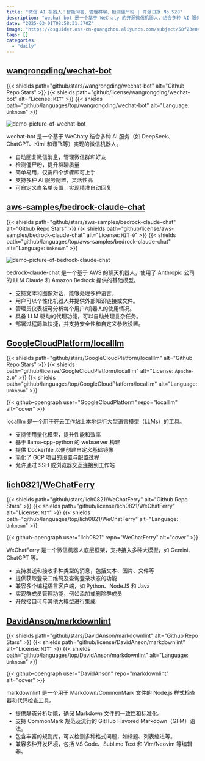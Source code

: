 ```yaml
---
title: "微信 AI 机器人：智能问答、管理群聊、检测僵尸粉 | 开源日报 No.528"
description: "wechat-bot 是一个基于 WeChaty 的开源微信机器人，结合多种 AI 服务 (如 DeepSeek、ChatGPT、Kimi 和讯飞)，能够自动回复微信消息、管理微信群和好友，检测僵尸粉，提升群聊质量。该项目简单易用，支持多种 AI 服务配置和自定义白名单，灵活性高。"
date: "2025-03-01T08:58:31.370Z"
image: "https://osguider.oss-cn-guangzhou.aliyuncs.com/subject/58f23e043f2241a9598c73a3b83df960.png"
tags: []
categories:
  - "daily"
---
```


## [wangrongding/wechat-bot](https://github.com/wangrongding/wechat-bot)

{{< shields path="github/stars/wangrongding/wechat-bot" alt="Github Repo Stars" >}} {{< shields path="github/license/wangrongding/wechat-bot" alt="License: `MIT`" >}} {{< shields path="github/languages/top/wangrongding/wechat-bot" alt="Language: `Unknown`" >}}

![demo-picture-of-wechat-bot](https://static.osguider.com/subject/github/wangrongding/wechat-bot/26e9b48bcc0615969bdf44f3137477cc.png)

wechat-bot 是一个基于 WeChaty 结合多种 AI 服务（如 DeepSeek、ChatGPT、Kimi 和讯飞等）实现的微信机器人。

- 自动回复微信消息，管理微信群和好友
- 检测僵尸粉，提升群聊质量
- 简单易用，仅需四个步骤即可上手
- 支持多种 AI 服务配置，灵活性高
- 可自定义白名单设置，实现精准自动回复
  
## [aws-samples/bedrock-claude-chat](https://github.com/aws-samples/bedrock-claude-chat)

{{< shields path="github/stars/aws-samples/bedrock-claude-chat" alt="Github Repo Stars" >}} {{< shields path="github/license/aws-samples/bedrock-claude-chat" alt="License: `MIT-0`" >}} {{< shields path="github/languages/top/aws-samples/bedrock-claude-chat" alt="Language: `Unknown`" >}}

![demo-picture-of-bedrock-claude-chat](https://static.osguider.com/subject/github/aws-samples/bedrock-claude-chat/ae85acfe8f452b0fbff6a873c6db7ff7.jpg)

bedrock-claude-chat 是一个基于 AWS 的聊天机器人，使用了 Anthropic 公司的 LLM Claude 和 Amazon Bedrock 提供的基础模型。

- 支持文本和图像对话，能够处理多种语言。
- 用户可以个性化机器人并提供外部知识链接或文件。
- 管理员仪表板可分析每个用户/机器人的使用情况。
- 具备 LLM 驱动的代理功能，可以自动处理复杂任务。
- 部署过程简单快捷，并支持安全性和自定义参数设置。
  
## [GoogleCloudPlatform/localllm](https://github.com/GoogleCloudPlatform/localllm)

{{< shields path="github/stars/GoogleCloudPlatform/localllm" alt="Github Repo Stars" >}} {{< shields path="github/license/GoogleCloudPlatform/localllm" alt="License: `Apache-2.0`" >}} {{< shields path="github/languages/top/GoogleCloudPlatform/localllm" alt="Language: `Unknown`" >}}

{{< github-opengraph user="GoogleCloudPlatform" repo="localllm" alt="cover" >}}

localllm 是一个用于在云工作站上本地运行大型语言模型（LLMs）的工具。

- 支持使用量化模型，提升性能和效率
- 基于 llama-cpp-python 的 webserver 构建
- 提供 Dockerfile 以便创建自定义基础镜像
- 简化了 GCP 项目的设置与配置过程
- 允许通过 SSH 或浏览器交互连接到工作站
  
## [lich0821/WeChatFerry](https://github.com/lich0821/WeChatFerry)

{{< shields path="github/stars/lich0821/WeChatFerry" alt="Github Repo Stars" >}} {{< shields path="github/license/lich0821/WeChatFerry" alt="License: `MIT`" >}} {{< shields path="github/languages/top/lich0821/WeChatFerry" alt="Language: `Unknown`" >}}

{{< github-opengraph user="lich0821" repo="WeChatFerry" alt="cover" >}}

WeChatFerry 是一个微信机器人底层框架，支持接入多种大模型，如 Gemini、ChatGPT 等。

- 支持发送和接收多种类型的消息，包括文本、图片、文件等
- 提供获取登录二维码及查询登录状态的功能
- 兼容多个编程语言客户端，如 Python、NodeJS 和 Java
- 实现群成员管理功能，例如添加或删除群成员
- 开放接口可与其他大模型进行集成
  
## [DavidAnson/markdownlint](https://github.com/DavidAnson/markdownlint)

{{< shields path="github/stars/DavidAnson/markdownlint" alt="Github Repo Stars" >}} {{< shields path="github/license/DavidAnson/markdownlint" alt="License: `MIT`" >}} {{< shields path="github/languages/top/DavidAnson/markdownlint" alt="Language: `Unknown`" >}}

{{< github-opengraph user="DavidAnson" repo="markdownlint" alt="cover" >}}

markdownlint 是一个用于 Markdown/CommonMark 文件的 Node.js 样式检查器和代码检查工具。

- 提供静态分析功能，确保 Markdown 文件的一致性和标准化。
- 支持 CommonMark 规范及流行的 GitHub Flavored Markdown（GFM）语法。
- 包含丰富的规则库，可以检测多种格式问题，如标题、列表缩进等。
- 兼容多种开发环境，包括 VS Code、Sublime Text 和 Vim/Neovim 等编辑器。
  
